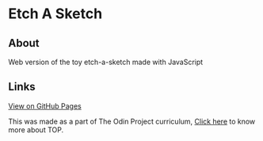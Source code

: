 # Etch A Sketch

## About
Web version of the toy etch-a-sketch made with JavaScript

## Links
[View on GitHub Pages](https://johnrds.github.io/etch-a-sketch/)

This was made as a part of The Odin Project curriculum, [Click here](https://www.theodinproject.com/about) to know more about TOP.
